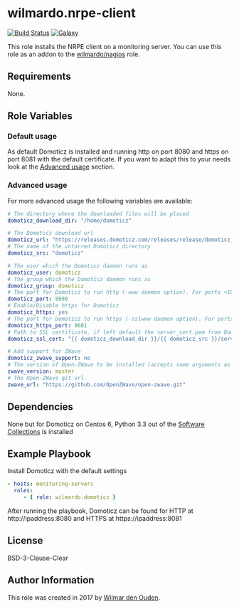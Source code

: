 # wilmardo.nrpe-client

[![Build Status](https://travis-ci.org/wilmardo/ansible-role-domoticz.svg?branch=master)](https://travis-ci.org/wilmardo/ansible-role-domoticz)
[![Galaxy](https://img.shields.io/badge/galaxy-wilmardo.domoticz-blue.svg)](https://galaxy.ansible.com/wilmardo/domoticz/)

This role installs the NRPE client on a monitoring server. You can use this role as an addon to the [wilmardo/nagios](https://galaxy.ansible.com/wilmardo/nagios/) role.

## Requirements

None.

## Role Variables

### Default usage

As default Domoticz is installed and running http on port 8080 and https on port 8081 with the default certificate. 
If you want to adapt this to your needs look at the [Advanced usage](#advanced-usage) section.

### Advanced usage

For more advanced usage the following variables are available:
```yaml
# The directory where the downloaded files will be placed
domoticz_download_dir: "/home/domoticz"

# The Domoticz download url
domoticz_url: "https://releases.domoticz.com/releases/release/domoticz_linux_x86_64.tgz"
# The name of the untarred Domoticz directory
domoticz_src: "domoticz"

# The user which the Domoticz daemon runs as
domoticz_user: domoticz
# The group which the Domoticz daemon runs as
domoticz_group: domoticz
# The port for Domoticz to run http (-www daemon option). For ports <1024 root privileges are required, better to setup a reverse proxy with for example Nginx
domoticz_port: 8080
# Enable/Disable https for Domoticz
domoticz_https: yes
# The port for Domoticz to run https (-sslwww daemon option). For ports <1024 root privileges are required, better to setup a reverse proxy with for example Nginx
domoticz_https_port: 8081
# Path to SSL certificate, if left default the server_cert.pem from Domoticz will be used (-sslcert daemon option)
domoticz_ssl_cert: "{{ domoticz_download_dir }}/{{ domoticz_src }}/server_cert.pem"

# Add support for ZWave
domoticz_zwave_support: no
# The version of Open-ZWave to be installed (accepts same arguments as version parameter of git module)
zwave_version: master
# The Open-ZWave git url
zwave_url: "https://github.com/OpenZWave/open-zwave.git"
```

## Dependencies

None but for Domoticz on Centos 6, Python 3.3 out of the [Software Collections](https://www.softwarecollections.org/en/scls/rhscl/python33/) is installed

## Example Playbook

Install Domoticz with the default settings
```yaml
- hosts: monitoring-servers
  roles:
     - { role: wilmardo.domoticz }
```
After running the playbook, Domoticz can be found for HTTP at http://ipaddress:8080 and HTTPS at https://ipaddress:8081

## License

BSD-3-Clause-Clear

## Author Information

This role was created in 2017 by [Wilmar den Ouden](https://wilmardenouden.nl).
